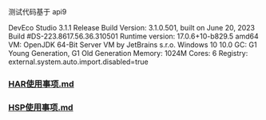 测试代码基于 api9 

DevEco Studio 3.1.1 Release
Build Version: 3.1.0.501, built on June 20, 2023
Build #DS-223.8617.56.36.310501
Runtime version: 17.0.6+10-b829.5 amd64
VM: OpenJDK 64-Bit Server VM by JetBrains s.r.o.
Windows 10 10.0
GC: G1 Young Generation, G1 Old Generation
Memory: 1024M
Cores: 6
Registry:
external.system.auto.import.disabled=true

### [HAR使用事项.md](./harlibrary/HAR使用事项.md)
### [HSP使用事项.md](./hsplibrary/HSP使用事项.md)
